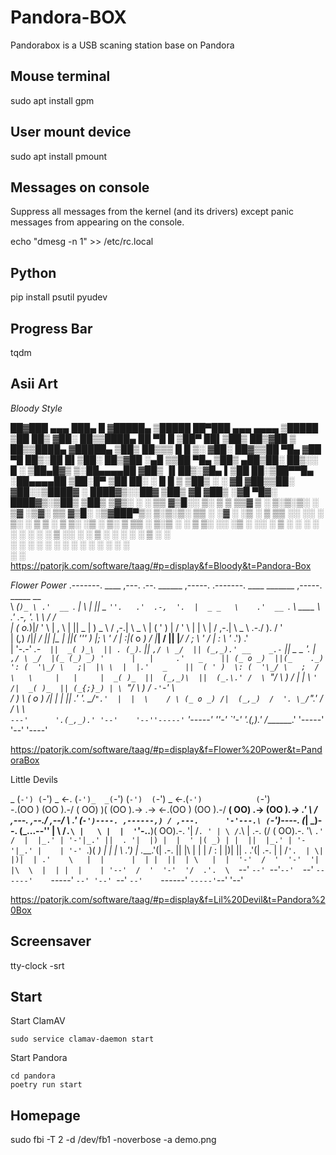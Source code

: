 
Pandora-BOX
============

Pandorabox is a USB scaning station base on Pandora

Mouse terminal
---------------

sudo apt install gpm

User mount device
---------------

sudo apt install pmount 


Messages on console
-------------------

Suppress all messages from the kernel (and its drivers) except panic messages from appearing on the console.

   echo "dmesg -n 1" >> /etc/rc.local


Python
------

pip install psutil pyudev

Progress Bar
------------

tqdm


Asii Art
--------
_Bloody Style_

   ██▓███   ▄▄▄       ███▄    █ ▓█████▄  ▒█████   ██▀███   ▄▄▄          ▄▄▄▄    ▒█████  ▒██   ██▒
  ▓██░  ██▒▒████▄     ██ ▀█   █ ▒██▀ ██▌▒██▒  ██▒▓██ ▒ ██▒▒████▄       ▓█████▄ ▒██▒  ██▒▒▒ █ █ ▒░
  ▓██░ ██▓▒▒██  ▀█▄  ▓██  ▀█ ██▒░██   █▌▒██░  ██▒▓██ ░▄█ ▒▒██  ▀█▄     ▒██▒ ▄██▒██░  ██▒░░  █   ░
  ▒██▄█▓▒ ▒░██▄▄▄▄██ ▓██▒  ▐▌██▒░▓█▄   ▌▒██   ██░▒██▀▀█▄  ░██▄▄▄▄██    ▒██░█▀  ▒██   ██░ ░ █ █ ▒ 
  ▒██▒ ░  ░ ▓█   ▓██▒▒██░   ▓██░░▒████▓ ░ ████▓▒░░██▓ ▒██▒ ▓█   ▓██▒   ░▓█  ▀█▓░ ████▓▒░▒██▒ ▒██▒
  ▒▓▒░ ░  ░ ▒▒   ▓▒█░░ ▒░   ▒ ▒  ▒▒▓  ▒ ░ ▒░▒░▒░ ░ ▒▓ ░▒▓░ ▒▒   ▓▒█░   ░▒▓███▀▒░ ▒░▒░▒░ ▒▒ ░ ░▓ ░
  ░▒ ░       ▒   ▒▒ ░░ ░░   ░ ▒░ ░ ▒  ▒   ░ ▒ ▒░   ░▒ ░ ▒░  ▒   ▒▒ ░   ▒░▒   ░   ░ ▒ ▒░ ░░   ░▒ ░
  ░░         ░   ▒      ░   ░ ░  ░ ░  ░ ░ ░ ░ ▒    ░░   ░   ░   ▒       ░    ░ ░ ░ ░ ▒   ░    ░  
               ░  ░         ░    ░        ░ ░     ░           ░  ░    ░          ░ ░   ░    ░  
                               ░                                           ░                   
https://patorjk.com/software/taag/#p=display&f=Bloody&t=Pandora-Box

_Flower Power_
.-------.    ____    ,---.   .--. ______         ,-----.    .-------.       ____     _______       ,-----.     _____     __   
\  _(`)_ \ .'  __ `. |    \  |  ||    _ `''.   .'  .-,  '.  |  _ _   \    .'  __ `. \  ____  \   .'  .-,  '.   \   _\   /  /  
| (_ o._)|/   '  \  \|  ,  \ |  || _ | ) _  \ / ,-.|  \ _ \ | ( ' )  |   /   '  \  \| |    \ |  / ,-.|  \ _ \  .-./ ). /  '   
|  (_,_) /|___|  /  ||  |\_ \|  ||( ''_'  ) |;  \  '_ /  | :|(_ o _) /   |___|  /  || |____/ / ;  \  '_ /  | : \ '_ .') .'    
|   '-.-'    _.-`   ||  _( )_\  || . (_) `. ||  _`,/ \ _/  || (_,_).' __    _.-`   ||   _ _ '. |  _`,/ \ _/  |(_ (_) _) '     
|   |     .'   _    || (_ o _)  ||(_    ._) ': (  '\_/ \   ;|  |\ \  |  |.'   _    ||  ( ' )  \: (  '\_/ \   ;  /    \   \    
|   |     |  _( )_  ||  (_,_)\  ||  (_.\.' /  \ `"/  \  ) / |  | \ `'   /|  _( )_  || (_{;}_) | \ `"/  \  ) /   `-'`-'    \   
/   )     \ (_ o _) /|  |    |  ||       .'    '. \_/``".'  |  |  \    / \ (_ o _) /|  (_,_)  /  '. \_/``".'   /  /   \    \  
`---'      '.(_,_).' '--'    '--''-----'`        '-----'    ''-'   `'-'   '.(_,_).' /_______.'     '-----'    '--'     '----' 
                                                                                                                              
https://patorjk.com/software/taag/#p=display&f=Flower%20Power&t=PandoraBox

Little Devils

_  (`-') (`-')  _ <-. (`-')_  _(`-')                 (`-')  (`-')  _     <-.(`-')            (`-')     
 \-.(OO ) (OO ).-/    \( OO) )( (OO ).->     .->   <-.(OO )  (OO ).-/      __( OO)      .->   (OO )_.-> 
 _.'    \ / ,---.  ,--./ ,--/  \    .'_ (`-')----. ,------,) / ,---.      '-'---.\ (`-')----. (_| \_)--.
(_...--'' | \ /`.\ |   \ |  |  '`'-..__)( OO).-.  '|   /`. ' | \ /`.\     | .-. (/ ( OO).-.  '\  `.'  / 
|  |_.' | '-'|_.' ||  . '|  |) |  |  ' |( _) | |  ||  |_.' | '-'|_.' |    | '-' `.)( _) | |  | \    .') 
|  .___.'(|  .-.  ||  |\    |  |  |  / : \|  |)|  ||  .   .'(|  .-.  |    | /`'.  | \|  |)|  | .'    \  
|  |      |  | |  ||  | \   |  |  '-'  /  '  '-'  '|  |\  \  |  | |  |    | '--'  /  '  '-'  '/  .'.  \ 
`--'      `--' `--'`--'  `--'  `------'    `-----' `--' '--' `--' `--'    `------'    `-----'`--'   '--'

https://patorjk.com/software/taag/#p=display&f=Lil%20Devil&t=Pandora%20Box

Screensaver
-----------

tty-clock -srt

Start
-----
Start ClamAV

    sudo service clamav-daemon start
    
Start Pandora

    cd pandora
    poetry run start


Homepage
--------

sudo fbi -T 2 -d /dev/fb1 -noverbose -a demo.png


